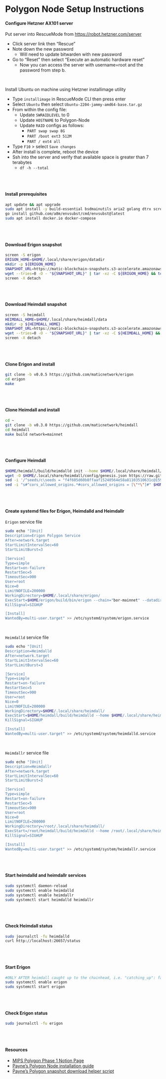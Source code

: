# Polygon Node Setup Instructions
#### Configure Hetzner AX101 server
Put server into RescueMode from https://robot.hetzner.com/server
* Click server link then “Rescue”
* Note down the new password
    * Will need to update bitwarden with new password
* Go to “Reset” then select “Execute an automatic hardware reset” 
    * Now you can access the server with username=root and the password from step b.

<br>

Install Ubuntu on machine using Hetzner installimage utility
* Type `installimage` in RescueMode CLI then press enter
* Select `Ubuntu` then select `Ubuntu-2204-jammy-amd64-base.tar.gz`
* From within the config file:
    * Update `SWRAIDLEVEL` to 0
    * Update `HOSTNAME` to Polygon-Node
    * Update `RAID` configs as follows:
        * `PART swap swap 8G`
        * `PART /boot ext3 512M`
        * `PART / ext4 all`
* Type `F10` > select `Save changes`
* After install is complete, reboot the device
* Ssh into the server and verify that available space is greater than 7 terabytes
    * `df -h --total`

<br>
<br>

#### Install prerequisites

``` bash
apt update && apt upgrade
sudo apt install -y build-essential bsdmainutils aria2 golang dtrx screen clang cmake curl httpie jq nano wget
go install github.com/a8m/envsubst/cmd/envsubst@latest
sudo apt install docker.io docker-compose
```

<br>
<br>

#### Download Erigon snapshot

``` bash
screen -S erigon
ERIGON_HOME=$HOME/.local/share/erigon/datadir
mkdir -p ${ERIGON_HOME}
SNAPSHOT_URL=https://matic-blockchain-snapshots.s3-accelerate.amazonaws.com/matic-mainnet/erigon-archive-snapshot-2023-01-12.tar.gz
wget --tries=0 -O - "${SNAPSHOT_URL}" | tar -xz -C ${ERIGON_HOME} && touch ${ERIGON_HOME}/bootstrapped
screen -X detach 
```

<br>
<br>

#### Download Heimdall snapshot

``` bash
screen -S heimdall
HEIMDALL_HOME=$HOME/.local/share/heimdall/data
mkdir -p ${HEIMDALL_HOME}
SNAPSHOT_URL=https://matic-blockchain-snapshots.s3-accelerate.amazonaws.com/matic-mainnet/heimdall-snapshot-2023-01-17.tar.gz
wget --tries=0 -O - "${SNAPSHOT_URL}" | tar -xz -C ${HEIMDALL_HOME} && touch ${HEIMDALL_HOME}/bootstrapped
screen -X detach 
```

<br>
<br>

#### Clone Erigon and install

``` bash
git clone -b v0.0.5 https://github.com/maticnetwork/erigon
cd erigon
make
```

<br>
<br>

#### Clone Heimdall and install

``` bash
cd ~
git clone -b v0.3.0 https://github.com/maticnetwork/heimdall
cd heimdall
make build network=mainnet
```

<br>
<br>

#### Configure Heimdall

``` bash
$HOME/heimdall/build/heimdalld init --home $HOME/.local/share/heimdall/
wget -O $HOME/.local/share/heimdall/config/genesis.json https://raw.githubusercontent.com/maticnetwork/launch/master/mainnet-v1/without-sentry/heimdall/config/genesis.json
sed -i '/^seeds/c\seeds = "f4f605d60b8ffaaf15240564e58a81103510631c@159.203.9.164:26656,4fb1bc820088764a564d4f66bba1963d47d82329@44.232.55.71:26656,2eadba4be3ce47ac8db0a3538cb923b57b41c927@35.199.4.13:26656,3b23b20017a6f348d329c102ddc0088f0a10a444@35.221.13.28:26656,25f5f65a09c56e9f1d2d90618aa70cd358aa68da@35.230.116.151:26656"' $HOME/.local/share/heimdall/config/config.toml
sed -i "s#^cors_allowed_origins.*#cors_allowed_origins = [\"*\"]#" $HOME/.local/share/heimdall/config/config.toml
```

<br>
<br>

#### Create systemd files for Erigon, Heimdalld and Heimdallr
`Erigon` service file

``` bash
sudo echo "[Unit]
Description=Erigon Polygon Service
After=network.target
StartLimitIntervalSec=60
StartLimitBurst=3

[Service]
Type=simple
Restart=on-failure
RestartSec=5
TimeoutSec=900
User=root
Nice=0
LimitNOFILE=200000
WorkingDirectory=$HOME/.local/share/erigon/
ExecStart=$HOME/erigon/build/bin/erigon --chain="bor-mainnet" --datadir="$HOME/.local/share/erigon/datadir" --ethash.dagdir="$HOME/.local/share/erigon/datadir/ethash" --snapshots="true" --bor.heimdall="http://localhost:1317" --http --http.addr="0.0.0.0" --http.port="8545" --http.compression --http.vhosts="*" --http.corsdomain="*" --http.api="eth,debug,net,trace,web3,erigon,bor" --ws --ws.compression --rpc.gascap="300000000" --metrics --metrics.addr="0.0.0.0" --metrics.port="6969"
KillSignal=SIGHUP

[Install]
WantedBy=multi-user.target" >> /etc/systemd/system/erigon.service
```

<br>

`Heimdalld` service file

``` bash
sudo echo "[Unit]
Description=Heimdalld
After=network.target
StartLimitIntervalSec=60
StartLimitBurst=3

[Service]
Type=simple
Restart=on-failure
RestartSec=5
TimeoutSec=900
User=root
Nice=0
LimitNOFILE=200000
WorkingDirectory=$HOME/.local/share/heimdall/
ExecStart=$HOME/heimdall/build/heimdalld --home $HOME/.local/share/heimdall/ start
KillSignal=SIGHUP

[Install]
WantedBy=multi-user.target" >> /etc/systemd/system/heimdalld.service
```

<br>

`Heimdallr` service file

``` bash
sudo echo "[Unit]
Description=Heimdallr
After=network.target
StartLimitIntervalSec=60
StartLimitBurst=3

[Service]
Type=simple
Restart=on-failure
RestartSec=5
TimeoutSec=900
User=root
Nice=0
LimitNOFILE=200000
WorkingDirectory=/root/.local/share/heimdall/
ExecStart=/root/heimdall/build/heimdalld --home /root/.local/share/heimdall/ rest-server --chain-id=137
KillSignal=SIGHUP

[Install]
WantedBy=multi-user.target" >> /etc/systemd/system/heimdallr.service
```

<br>
<br>

#### Start heimdalld and heimdallr services

``` bash
sudo systemctl daemon-reload
sudo systemctl enable heimdalld 
sudo systemctl enable heimdallr
sudo systemctl start heimdalld heimdallr
```

<br>
<br>

#### Check Heimdall status

``` bash
sudo journalctl -fu heimdalld
curl http://localhost:26657/status
```

<br>
<br>

#### Start Erigon

``` bash
#ONLY AFTER heimdall caught up to the chainhead, i.e. "catching_up": false in `curl http://localhost:26657/status` response
sudo systemctl enable erigon
sudo systemctl start erigon
```

<br>
<br>

#### Check Erigon status

``` bash
sudo journalctl -fu erigon
```

<br>
<br>

#### Resources

* [MIPS Polygon Phase 1 Notion Page](https://thegraphfoundation.notion.site/Polygon-Phase-1-Serving-Polygon-Subgraphs-on-The-Graph-s-Goerli-Testnet-0baf495b4442494b96afe3d0c3864e38)
* [Payne’s Polygon Node installation guide](https://thegraphfoundation.notion.site/Polygon-RPC-using-Erigon-77a651bd46544df5b59ed49f17289f7e)
* [Payne’s Polygon snapshot download helper script](https://github.com/cventastic/POKT_DOKT/blob/main/polygon/erigon/scripts/entrypoint.sh)

